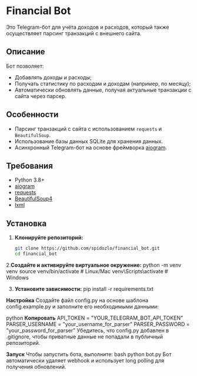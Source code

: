 # Financial Bot

Это Telegram-бот для учёта доходов и расходов, который также осуществляет парсинг транзакций с внешнего сайта.

## Описание

Бот позволяет:
- Добавлять доходы и расходы;
- Получать статистику по расходам и доходам (например, по месяцу);
- Автоматически обновлять данные, получая актуальные транзакции с сайта через парсер.

## Особенности

- Парсинг транзакций с сайта с использованием `requests` и `BeautifulSoup`.
- Использование базы данных SQLite для хранения данных.
- Асинхронный Telegram-бот на основе фреймворка [aiogram](https://docs.aiogram.dev/).

## Требования

- Python 3.8+
- [aiogram](https://pypi.org/project/aiogram/)
- [requests](https://pypi.org/project/requests/)
- [BeautifulSoup4](https://pypi.org/project/beautifulsoup4/)
- [lxml](https://pypi.org/project/lxml/)

## Установка

1. **Клонируйте репозиторий:**

   ```bash
   git clone https://github.com/spidozlo/financial_bot.git
   cd financial_bot

2.**Создайте и активируйте виртуальное окружение:**
python -m venv venv
source venv/bin/activate  # Linux/Mac
venv\Scripts\activate  # Windows

3. **Установите зависимости:**
pip install -r requirements.txt

**Настройка**
Создайте файл config.py на основе шаблона config.example.py и заполните его необходимыми данными:

python
**Копировать**
API_TOKEN = "YOUR_TELEGRAM_BOT_API_TOKEN"
PARSER_USERNAME = "your_username_for_parser"
PARSER_PASSWORD = "your_password_for_parser"
Убедитесь, что config.py добавлен в .gitignore, чтобы приватные данные не попадали в публичный репозиторий.

**Запуск**
Чтобы запустить бота, выполните:
bash
python bot.py
Бот автоматически удаляет webhook и использует long polling для получения обновлений.